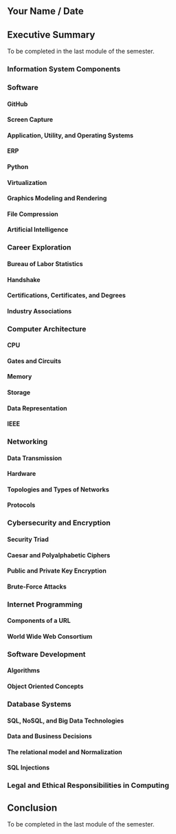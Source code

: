 ## Your Name / Date

## Executive Summary
To be completed in the last module of the semester.

### Information System Components

### Software
#### GitHub
#### Screen Capture
#### Application, Utility, and Operating Systems
#### ERP
#### Python
#### Virtualization
#### Graphics Modeling and Rendering
#### File Compression
#### Artificial Intelligence

### Career Exploration
#### Bureau of Labor Statistics
#### Handshake
#### Certifications, Certificates, and Degrees
#### Industry Associations

### Computer Architecture
#### CPU
#### Gates and Circuits
#### Memory
#### Storage
#### Data Representation
#### IEEE

### Networking
#### Data Transmission
#### Hardware
#### Topologies and Types of Networks
#### Protocols

### Cybersecurity and Encryption
#### Security Triad
#### Caesar and Polyalphabetic Ciphers
#### Public and Private Key Encryption
#### Brute-Force Attacks

### Internet Programming
#### Components of a URL
#### World Wide Web Consortium

### Software Development
#### Algorithms
#### Object Oriented Concepts

### Database Systems
#### SQL, NoSQL, and Big Data Technologies
#### Data and Business Decisions
#### The relational model and Normalization
#### SQL Injections

### Legal and Ethical Responsibilities in Computing

## Conclusion
To be completed in the last module of the semester.

